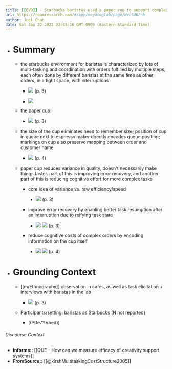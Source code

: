 ```yaml
---
title: [[EVD]] - Starbucks baristas used a paper cup to support complex coordination to reduce the cost structure of creating complex drinks in a tight, multi-tasking and interruption-intensive environment - [[@kirshMultitaskingCostStructure2005]]
url: https://roamresearch.com/#/app/megacoglab/page/WvLS4KFnb
author: Joel Chan
date: Sat Jan 22 2022 22:45:16 GMT-0500 (Eastern Standard Time)
---
```


- # Summary

    - the starbucks environment for baristas is characterized by lots of multi-tasking and coordination with orders fulfilled by multiple steps, each often done by different baristas at the same time as other orders, in a tight space, with interruptions

        - ![](https://firebasestorage.googleapis.com/v0/b/firescript-577a2.appspot.com/o/imgs%2Fapp%2Fmegacoglab%2FMNzP3v_AAw.png?alt=media&token=14d56f99-f452-409a-906b-a5c58cb7b0b1) (p. 3)

        - ![](https://firebasestorage.googleapis.com/v0/b/firescript-577a2.appspot.com/o/imgs%2Fapp%2Fmegacoglab%2FxB9nJa_BEI.png?alt=media&token=68c79463-9525-4794-8eb3-d782e0febb4f)

    - the paper cup:

        - ![](https://firebasestorage.googleapis.com/v0/b/firescript-577a2.appspot.com/o/imgs%2Fapp%2Fmegacoglab%2F4rF_3CuDn2.png?alt=media&token=f16bf228-4e92-432c-9c55-3301ab82ef5e) (p. 3)

    - the size of the cup eliminates need to remember size; position of cup in queue next to espresso maker directly encodes queue position; markings on cup also preserve mapping between order and customer name

        - ![](https://firebasestorage.googleapis.com/v0/b/firescript-577a2.appspot.com/o/imgs%2Fapp%2Fmegacoglab%2FozB51zxPiF.png?alt=media&token=8b2dd0dc-47a9-4040-a5f9-6145f9eb159d) (p. 4)

    - paper cup reduces variance in quality, doesn't necessarily make things faster. part of this is improving error recovery, and another part of this is reducing cognitive effort for more complex tasks

        - core idea of variance vs. raw efficiency/speed

            - ![](https://firebasestorage.googleapis.com/v0/b/firescript-577a2.appspot.com/o/imgs%2Fapp%2Fmegacoglab%2Fj0KwLCz7TH.png?alt=media&token=4ba85d95-80ed-4418-a4cf-efaf4d7eb35d) (p. 3)

        - improve error recovery by enabling better task resumption after an interruption due to reifying task state

            - ![](https://firebasestorage.googleapis.com/v0/b/firescript-577a2.appspot.com/o/imgs%2Fapp%2Fmegacoglab%2FLcXPwUEE65.png?alt=media&token=6fc51e53-c2bd-480b-8df4-53c8cc3a3a7f)
![](https://firebasestorage.googleapis.com/v0/b/firescript-577a2.appspot.com/o/imgs%2Fapp%2Fmegacoglab%2FP2FZI6kxPr.png?alt=media&token=51268cdc-de63-475a-bf2e-7e83cbf1276e) (p. 3)

        - reduce cognitive costs of complex orders by encoding information on the cup itself

            - ![](https://firebasestorage.googleapis.com/v0/b/firescript-577a2.appspot.com/o/imgs%2Fapp%2Fmegacoglab%2F8r3uBe0s_l.png?alt=media&token=b0e9b479-4861-4815-b9d8-b927c89eac03)
![](https://firebasestorage.googleapis.com/v0/b/firescript-577a2.appspot.com/o/imgs%2Fapp%2Fmegacoglab%2FdKWa5tQl3E.png?alt=media&token=5445ed98-4f0b-4484-a7b0-3fc2c5914498) (p. 4)
- # Grounding Context

    - [[m/Ethnography]] observation in cafes, as well as task elicitation + interviews with baristas in the lab

        - ![](https://firebasestorage.googleapis.com/v0/b/firescript-577a2.appspot.com/o/imgs%2Fapp%2Fmegacoglab%2FSuGncKTNKj.png?alt=media&token=069f1142-a2d0-4b04-903e-f54332ed523a) (p. 3)

    - Participants/setting: baristas as Starbucks (N not reported)

        - ((P0e7YV5ed))

###### Discourse Context

- **Informs::** [[QUE - How can we measure efficacy of creativity support systems]]
- **FromSource::** [[@kirshMultitaskingCostStructure2005]]
